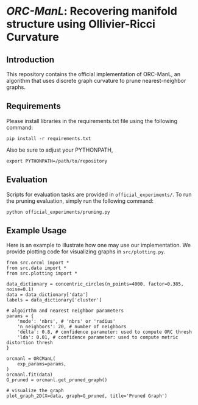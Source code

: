 # *ORC-ManL*: Recovering manifold structure using Ollivier-Ricci Curvature

## Introduction
This repository contains the official implementation of ORC-ManL, an algorithm that uses discrete graph curvature to prune nearest-neighbor graphs.

## Requirements
Please install libraries in the requirements.txt file using the following command:
```
pip install -r requirements.txt
```
Also be sure to adjust your PYTHONPATH,
```
export PYTHONPATH=/path/to/repository
```

## Evaluation
Scripts for evaluation tasks are provided in `official_experiments/`. To run the pruning evaluation, simply run the following command:
```
python official_experiments/pruning.py
```

## Example Usage
Here is an example to illustrate how one may use our implementation. We provide plotting code for visualizing graphs in `src/plotting.py`.

```
from src.orcml import *
from src.data import *
from src.plotting import *

data_dictionary = concentric_circles(n_points=4000, factor=0.385, noise=0.1)
data = data_dictionary['data']
labels = data_dictionary['cluster']

# algoirthm and nearest neighbor parameters
params = {
    'mode': 'nbrs', # 'nbrs' or 'radius'
    'n_neighbors': 20, # number of neighbors
    'delta': 0.8, # confidence parameter: used to compute ORC thresh
    'lda': 0.01, # confidence parameter: used to compute metric distortion thresh
}

orcmanl = ORCManL(
    exp_params=params,
)
orcmanl.fit(data)
G_pruned = orcmanl.get_pruned_graph()

# visualize the graph
plot_graph_2D(X=data, graph=G_pruned, title='Pruned Graph')
```
